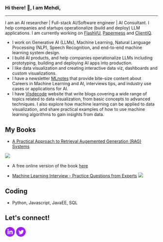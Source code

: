 ### Hi there! 👋, I am Mehdi,
----
I am an AI researcher | Full-stack AI/Software engineer | AI Consultant. I help companies and startups operationalize (build and deploy) LLM applications.
I am currently working on <a href="https://flashvu.com/">FlashVU</a>, <a href="https://papermess.co">Papermess</a> and <a href="https://clientiq.tech">ClientIQ</a>.

- I work on Generative AI (LLMs), Machine Learning, Natural Language Processing (NLP), Speech Recognition, and end-to-end machine learning system design.
- I build AI products, and help companies operationalize LLMs including prototyping, building and deploying AI apps into production.  
- I like data visualization and creating interactive data viz, dashboards and custom visualizations.
- I have a newsletter <a href="https://mlnotes.substack.com/">MLnotes</a> that provide bite-size content about Careers in Machine Learning and AI, interviews tips, and industry use cases or applications for AI.
- I have <a href="https://mallahyari.github.io/visualdecode/">Visdecode</a> website that write blogs covering a wide range of topics related to data visualization, from basic concepts to advanced techniques. I also explore how machine learning can be applied to data visualization, and share practical examples of how to use machine learning algorithms to gain insights from data.

## My Books
- <a href="https://angelinamagr.gumroad.com/l/practical-approach-to-RAG-systems"> A Practical Approach to Retrieval Augemented Generation (RAG) Systems </a>
<img src="https://public-files.gumroad.com/x2au2qvdj6ge0i1dns2ru4o0umbo" width="200" />

- A free online version of the book <a href="https://github.com/mallahyari/rag-ebook">here</a>

- <a href="https://angelinamagr.gumroad.com/l/MLinterview-practice-questions">Machine Learning Interview - Practice Questions from Experts</a>
  <img src="https://public-files.gumroad.com/3qq1sh241mqphbnj3ph054ealsjv" width="200" />
 
## Coding

- Python, Javascript, JavaEE, SQL

## Let's connect!
<a href="https://www.linkedin.com/in/mehdiallahyari/"><img src="https://github.com/mallahyari/mallahyari/blob/main/linkedin-4-32.png" /></a>
<a href="https://twitter.com/MehdiAllahyari"><img src="https://github.com/mallahyari/mallahyari/blob/main/twitter-4-32.png" /></a>


